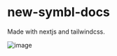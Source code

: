 # new-symbl-docs
Made with nextjs and tailwindcss.

![image](https://user-images.githubusercontent.com/65395607/202392940-e95a3ef9-b58a-4c54-9d20-4c54b7c367c4.png)

